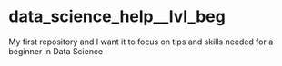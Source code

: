 # data_science_help__lvl_beg
My first repository and I want it to focus on tips and skills needed for a beginner in Data Science
